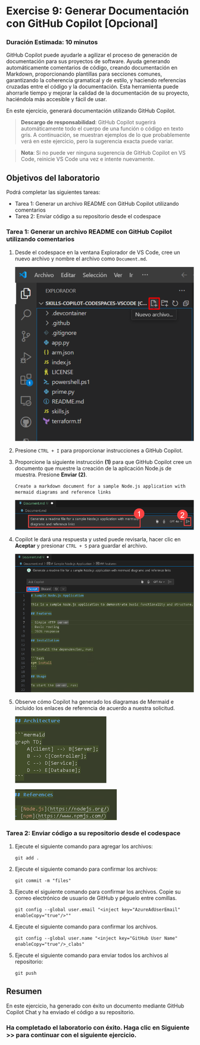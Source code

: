 # Exercise 9: Generar Documentación con GitHub Copilot [Opcional]

### Duración Estimada: 10 minutos

GitHub Copilot puede ayudarle a agilizar el proceso de generación de documentación para sus proyectos de software. Ayuda generando automáticamente comentarios de código, creando documentación en Markdown, proporcionando plantillas para secciones comunes, garantizando la coherencia gramatical y de estilo, y haciendo referencias cruzadas entre el código y la documentación. Esta herramienta puede ahorrarle tiempo y mejorar la calidad de la documentación de su proyecto, haciéndola más accesible y fácil de usar.

En este ejercicio, generará documentación utilizando GitHub Copilot.

>**Descargo de responsabilidad**: GitHub Copilot sugerirá automáticamente todo el cuerpo de una función o código en texto gris. A continuación, se muestran ejemplos de lo que probablemente verá en este ejercicio, pero la sugerencia exacta puede variar.

>**Nota**: Si no puede ver ninguna sugerencia de GitHub Copilot en VS Code, reinicie VS Code una vez e intente nuevamente.

## Objetivos del laboratorio

Podrá completar las siguientes tareas:

- Tarea 1: Generar un archivo README con GitHub Copilot utilizando comentarios
- Tarea 2: Enviar código a su repositorio desde el codespace

### Tarea 1: Generar un archivo README con GitHub Copilot utilizando comentarios

1. Desde el codespace en la ventana Explorador de VS Code, cree un nuevo archivo y nombre el archivo como `Document.md`.

    ![](../media/chat-code-new.png)

1. Presione `CTRL + I` para proporcionar instrucciones a GitHub Copilot.

1. Proporcione la siguiente instrucción **(1)** para que GitHub Copilot cree un documento que muestre la creación de la aplicación Node.js de muestra. Presione **Enviar (2)**.

    ```
    Create a markdown document for a sample Node.js application with mermaid diagrams and reference links
    ```

   ![](../media/hub20.png)

1. Copilot le dará una respuesta y usted puede revisarla, hacer clic en **Aceptar** y presionar `CTRL + S` para guardar el archivo. 

   ![](../media/hub21.png)

1. Observe cómo Copilot ha generado los diagramas de Mermaid e incluido los enlaces de referencia de acuerdo a nuestra solicitud.

    ![](../media/hub22.png)
    
    ![](../media/hub23.png)

### Tarea 2: Enviar código a su repositorio desde el codespace

1. Ejecute el siguiente comando para agregar los archivos:

    ```
    git add .
    ```

1. Ejecute el siguiente comando para confirmar los archivos:

    ```
    git commit -m "files"
    ```
1. Ejecute el siguiente comando para confirmar los archivos. Copie su correo electrónico de usuario de GitHub y péguelo entre comillas.

    ```
    git config --global user.email "<inject key="AzureAdUserEmail" enableCopy="true"/>""
    ```

1. Ejecute el siguiente comando para confirmar los archivos.

    ```
    git config --global user.name "<inject key="GitHub User Name" enableCopy="true"/>_clabs"
    ```

1. Ejecute el siguiente comando para enviar todos los archivos al repositorio:

    ```
    git push
    ```

## Resumen

En este ejercicio, ha generado con éxito un documento mediante GitHub Copilot Chat y ha enviado el código a su repositorio.

### Ha completado el laboratorio con éxito. Haga clic en **Siguiente >>** para continuar con el siguiente ejercicio.
